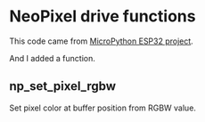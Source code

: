 # NeoPixel drive functions

This code came from [MicroPython ESP32 project](https://github.com/loboris/MicroPython_ESP32_psRAM_LoBo).

And I added a function.

## np_set_pixel_rgbw

Set pixel color at buffer position from RGBW value.
